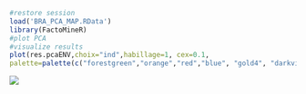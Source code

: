 ``` r
#restore session
load('BRA_PCA_MAP.RData')
library(FactoMineR)
#plot PCA
#visualize results
plot(res.pcaENV,choix="ind",habillage=1, cex=0.1,
palette=palette(c("forestgreen","orange","red","blue", "gold4", "darkviolet")))
```

![](BRA_PCA_MAP_files/figure-markdown_github/unnamed-chunk-1-1.png)
